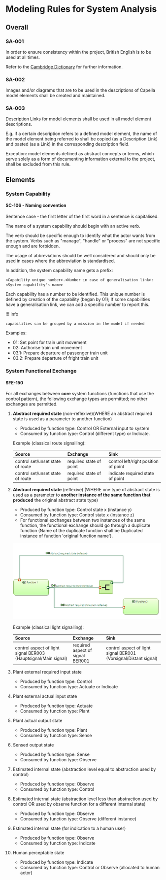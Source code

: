 # Modeling Rules for System Analysis

## Overall

### SA-001
In order to ensure consistency within the project, British English is to be used at all times.

Refer to the [Cambridge Dictionary](https://dictionary.cambridge.org/) for further information.

### SA-002	
Images and/or diagrams that are to be used in the descriptions of Capella model elements shall be created and maintained.

### SA-003
Description Links for model elements shall be used in all model element descriptions.

E.g. if a certain description refers to a defined model element, the name of the model element being referred to shall be copied (as a Description Link) and pasted (as a Link) in the corresponding description field.

Exception: model elements defined as abstract concepts or terms, which serve solely as a form of documenting information external to the project, shall be excluded from this rule.

## Elements
### System Capability

#### SC-106 - Naming convention

Sentence case - the first letter of the first word in a sentence is capitalised.

The name of a system capability should begin with an active verb.

The verb should be specific enough to identify what the actor wants from the system. Verbs such as "manage", "handle" or "process" are not specific enough and are forbidden.

The usage of abbreviations should be well considered and should only be used in cases where the abbreviation is standardised.

In addition, the system capability name gets a prefix:

```
<Capability unique number>.<Number in case of generalisation link>: <System capability's name>
```

Each capability has a number to be identified. This unique number is defined by creation of the capability (began by 01);
If some capabilities have a generalisation link, we can add a specific number to report this.

!!! info

    capabilities can be grouped by a mission in the model if needed
    

Examples:

- 01: Set point for train unit movement
- 02: Authorise train unit movement
- 03.1: Prepare departure of passenger train unit
- 03.2: Prepare departure of fright train unit


### System Functional Exchange

#### SFE-150

For all exchanges between **core** system functions (functions that use the control pattern), the following exchange types are permitted; no other exchanges are permitted.

1. **Abstract required state** (non-reflexive)(WHERE an abstract required state is used as a parameter to another function) 
   
    - Produced by function type: Control OR External input to system
    - Consumed by function type: Control (different type) or Indicate.

    Example (classical route signalling):

    | Source | Exchange | Sink |
    |--------|----------|------|
    | control set/unset state of route | required state of point | control left/right position of point |
    | control set/unset state of route | required state of point | indicate required state of point |

2. **Abstract required state** (reflexive) (WHERE one type of abstract state is used as a parameter to **another instance of the same function that produced** the original abstract state type)

    - Produced by function type: Control state x (instance y)
    - Consumed by function type: Control state x (instance z)
    - For functional exchanges between two instances of the same function, the functional exchange should go through a duplicate function (Name of the duplicate function shall be Duplicated instance of function 'original function name').

    ![Example image](images/example_123.png)

    Example (classical light signalling):

    | Source | Exchange | Sink |
    |--------|----------|------|
    |control aspect of light signal BER003 (Hauptsignal/Main signal) | required aspect of signal BER001 | control aspect of light signal BER001 (Vorsignal/Distant signal)|


1. Plant external required input state
    - Produced by function type: Control
    - Consumed by function type: Actuate or Indicate
1. Plant external actual input state
    - Produced by function type: Actuate
    - Consumed by function type: Plant
1.  Plant actual output state
    - Produced by function type: Plant
    - Consumed by function type: Sense
1. Sensed output state
    - Produced by function type: Sense
    - Consumed by function type: Observe
1. Estimated internal state (abstraction level equal to abstraction used by control)
    - Produced by function type: Observe
    - Consumed by function type: Control
1. Estimated internal state (abstraction level less than abstraction used by control OR used by observe function for a different internal state)
    - Produced by function type: Observe
    - Consumed by function type: Observe (different instance)
1. Estimated internal state (for indication to a human user)
    - Produced by function type: Observe
    - Consumed by function type: Indicate
1. Human perceptable state
    - Produced by function type: Indicate
    - Consumed by function type: Control or Observe (allocated to human actor)
